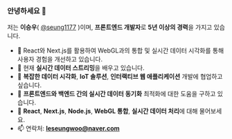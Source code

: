 ### 안녕하세요 👋

저는 **이승우**( [@seung1177](http://github.com/seung1177) )이며, **프론트엔드 개발자**로 **5년 이상의 경력**을 가지고 있습니다.

- 🔭 React와 Next.js를 활용하여 WebGL과의 통합 및 실시간 데이터 시각화를 통해 사용자 경험을 개선하고 있습니다.
- 🌱 현재 **실시간 데이터 스트리밍**을 배우고 있습니다.
- 👯 **복잡한 데이터 시각화**, **IoT 솔루션**, **인터랙티브 웹 애플리케이션** 개발에 협업하고 싶습니다.
- 🤔 **프론트엔드와 백엔드 간의 실시간 데이터 동기화** 최적화에 대한 도움을 구하고 있습니다.
- 💬 **React**, **Next.js**, **Node.js**, **WebGL 통합**, **실시간 데이터 처리**에 대해 물어보세요.
- 📫 연락처: **leseungwoo@naver.com**
